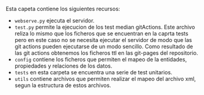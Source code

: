 Esta capeta contiene los siguientes recursos: 
* `webserve.py`  ejecuta el servidor. 
* `test.py`  permite la ejecucion de los test median gitActions. Este archivo reliza lo mismo que los ficheros que se encuentran en la caprta tests pero en este caso no se necesita ejecutar el servidor de modo que las git actions pueden ejecutarse de un modo sencillo.  Como resultado de las git actions obtenemos los ficheros ttl en las git-pages del repositorio. 
* `config` contiene los ficheros que permiten el mapeo de la entidades, propiedades y relaciones de los datos. 
* `tests` en esta carpeta se encuentra una serie de test unitarios. 
* `utils` contiene archivos que permiten realizar el mapeo del archivo xml, segun la estructura de estos archivos. 
